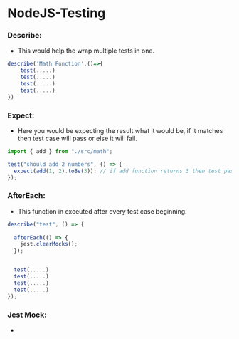 # NodeJS-Testing

### Describe:

- This would help the wrap multiple tests in one.

```ts
describe('Math Function',()=>{
    test(.....)
    test(.....)
    test(.....)
    test(.....)
})
```

### Expect:

- Here you would be expecting the result what it would be, if it matches then test case will pass or else it will fail.

```js
import { add } from "./src/math";

test("should add 2 numbers", () => {
  expect(add(1, 2).toBe(3)); // if add function returns 3 then test pass.
});
```

### AfterEach:

- This function in exceuted after every test case beginning.

```javascript
describe("test", () => {
    
  afterEach(() => {
    jest.clearMocks();
  });


  test(.....)
  test(.....)
  test(.....)
  test(.....)
});
```

### Jest Mock:

- 
